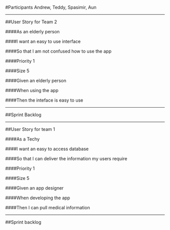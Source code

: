 #Participants
Andrew, Teddy, Spasimir, Aun

-----------------------
##User Story for Team 2

####As an
elderly person

####I want
an easy to use interface

####So that
I am not confused how to use the app

####Priority
1

####Size
5

####Given
an elderly person

####When
using the app

####Then
the inteface is easy to use 

-----------
##Sprint Backlog


---------------------------------
##User Story for team 1


####As a
Techy

####I want
an easy to access database

####So that
I can deliver the information my users require

####Priority
1

####Size
5

####Given
an app designer

####When
developing the app

####Then
I can pull medical information



--------------------------------

##Sprint backlog 
